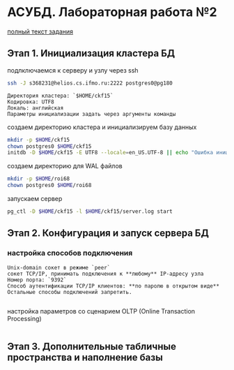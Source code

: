 # АСУБД. Лабораторная работа №2 
[полный текст задания](./full_task.md)

## Этап 1. Инициализация кластера БД
подлключаемся к серверу и узлу через ssh 
```bash
ssh -J s368231@helios.cs.ifmo.ru:2222 postgres0@pg180
```

    Директория кластера: `$HOME/ckf15`
    Кодировка: UTF8
    Локаль: английская
    Параметры инициализации задать через аргументы команды
    
создаем директорию кластера и инициализируем базу данных 
```bash
mkdir -p $HOME/ckf15
chown postgres0 $HOME/ckf15
initdb -D $HOME/ckf15 -E UTF8 --locale=en_US.UTF-8 || echo "Ошибка инициализации";
```

создаем директорию для WAL файлов
```bash
mkdir -p $HOME/roi68 
chown postgres0 $HOME/roi68
```

запускаем сервер
```bash
pg_ctl -D $HOME/ckf15 -l $HOME/ckf15/server.log start
```

## Этап 2. Конфигурация и запуск сервера БД

### настройка способов подключения 
    Unix-domain сокет в режиме `peer`
    сокет TCP/IP, принимать подключения к **любому** IP-адресу узла
    Номер порта: `9392`
    Способ аутентификации TCP/IP клиентов: **по паролю в открытом виде**
    Остальные способы подключений запретить.

```bash

```

настройка параметров со сценарием OLTP (Online Transaction Processing)
```bash

```

## Этап 3. Дополнительные табличные пространства и наполнение базы
```bash
```